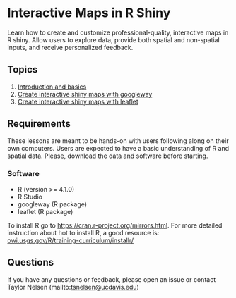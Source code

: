 # Interactive Maps in R Shiny

Learn how to create and customize professional-quality, interactive maps in R shiny. Allow users to explore data, provide both spatial and non-spatial inputs, and receive personalized feedback.

## Topics

1. [Introduction and basics](01-intro-basics.md)
2. [Create interactive shiny maps with googleway](02-googleway-shiny-maps.md)
3. [Create interactive shiny maps with leaflet](03-leaflet-shiny-maps.md)

## Requirements

These lessons are meant to be hands-on with users following along on their own computers. Users are expected to have a basic understanding of R and spatial data. Please, download the data and software before starting.

### Software

* R (version >= 4.1.0)
* R Studio
* googleway (R package)
* leaflet (R package)

To install R go to <a href = "https://cran.r-project.org/mirrors.html">https://cran.r-project.org/mirrors.html</a>. For more detailed instruction about hot to install R, a good resource is: <a href="owi.usgs.gov/R/training-curriculum/installr/">owi.usgs.gov/R/training-curriculum/installr/</a> 


## Questions

If you have any questions or feedback, please open an issue or contact Taylor Nelsen (mailto:tsnelsen@ucdavis.edu)
